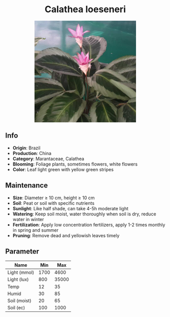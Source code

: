 <h1 align='center'>Calathea loeseneri</h1>
<p align="center">
    <img 
        align='center'
        width='320'
        src="../images/calathea loeseneri.png" 
        alt='Calathea loeseneri' />
</p>

## Info

 - **Origin**: Brazil
 - **Production**: China
 - **Category**: Marantaceae, Calathea
 - **Blooming**: Foliage plants, sometimes flowers, white flowers
 - **Color**: Leaf light green with yellow green stripes

## Maintenance

 - **Size**: Diameter ≥ 10 cm, height ≥ 10 cm
 - **Soil**: Peat or soil with specific nutrients
 - **Sunlight**: Like half shade, can take 4-5h moderate light
 - **Watering**: Keep soil moist, water thoroughly when soil is dry, reduce water in winter
 - **Fertilization**: Apply low concentration fertilizers, apply 1-2 times monthly in spring and summer
 - **Pruning**: Remove dead and yellowish leaves timely

## Parameter

| Name         | Min  | Max   |
|--------------|------|-------|
| Light (mmol) | 1700 | 4600  |
| Light (lux)  | 800 | 35000 |
| Temp         | 12    | 35    |
| Humid        | 30   | 85    |
| Soil (moist) | 20   | 65    |
| Soil (ec)    | 100  | 1000  |